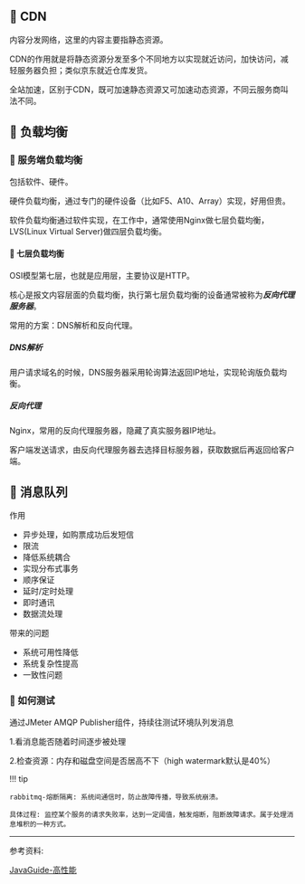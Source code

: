 ## 📌 CDN

内容分发网络，这里的内容主要指静态资源。

CDN的作用就是将静态资源分发至多个不同地方以实现就近访问，加快访问，减轻服务器负担；类似京东就近仓库发货。

全站加速，区别于CDN，既可加速静态资源又可加速动态资源，不同云服务商叫法不同。

## 📌 负载均衡

### 🚁 服务端负载均衡

包括软件、硬件。

硬件负载均衡，通过专门的硬件设备（比如F5、A10、Array）实现，好用但贵。

软件负载均衡通过软件实现，在工作中，通常使用Nginx做七层负载均衡，LVS(Linux Virtual Server)做四层负载均衡。

#### 🔧 七层负载均衡

OSI模型第七层，也就是应用层，主要协议是HTTP。

核心是报文内容层面的负载均衡，执行第七层负载均衡的设备通常被称为***反向代理服务器***。

常用的方案：DNS解析和反向代理。

##### DNS解析

用户请求域名的时候，DNS服务器采用轮询算法返回IP地址，实现轮询版负载均衡。

##### 反向代理

Nginx，常用的反向代理服务器，隐藏了真实服务器IP地址。

客户端发送请求，由反向代理服务器去选择目标服务器，获取数据后再返回给客户端。

## 📌 消息队列

作用

* 异步处理，如购票成功后发短信
* 限流
* 降低系统耦合
* 实现分布式事务
* 顺序保证
* 延时/定时处理
* 即时通讯
* 数据流处理

带来的问题

* 系统可用性降低
* 系统复杂性提高
* 一致性问题

### 🚁 如何测试

通过JMeter AMQP Publisher组件，持续往测试环境队列发消息

1.看消息能否随着时间逐步被处理

2.检查资源：内存和磁盘空间是否居高不下（high watermark默认是40%）

!!! tip

    rabbitmq-熔断隔离: 系统间通信时，防止故障传播，导致系统崩溃。
    
    具体过程: 监控某个服务的请求失败率，达到一定阈值，触发熔断，阻断故障请求。属于处理消息堆积的一种方式。

---

参考资料:

[JavaGuide-高性能](https://javaguide.cn/high-performance/)